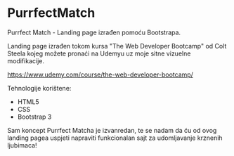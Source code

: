 # PurrfectMatch
Purrfect Match - Landing page izrađen pomoću Bootstrapa.

Landing page izrađen tokom kursa "The Web Developer Bootcamp" od Colt Steela kojeg možete pronaći na Udemyu uz moje sitne vizuelne modifikacije.

https://www.udemy.com/course/the-web-developer-bootcamp/

Tehnologije korištene:
- HTML5
- CSS
- Bootstrap 3

Sam koncept Purrfect Matcha je izvanredan, te se nadam da ću od ovog landing pagea uspjeti napraviti funkcionalan sajt za udomljavanje krznenih ljubimaca!
